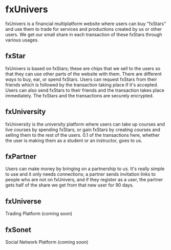 # fxUnivers
fxUnivers is a financial multiplatform website where users can buy "fxStars" and use them to trade for services and productions created by us or other users. We get our small share in each transaction of these fxStars through various usages.

## fxStar
fxUnivers is based on fxStars; these are chips that we sell to the users so that they can use other parts of the website with them. There are different ways to buy, ear, or spend fxStars. Users can request fxStars from their friends which is followed by the transaction taking place if it's accepted. Users can also send fxStars to their friends and the transaction takes place immediately. The fxStars and the transactions are securely encrypted.

## fxUniversity
fxUniversity is the university platform where users can take up courses and live courses by spending fxStars, or gain fxStars by creating courses and selling them to the rest of the users. 0.1 of the transactions here, whether the user is making them as a student or an instructor, goes to us.

## fxPartner
Users can make money by bringing on a partnership to us. It's really simple to use and it only needs connections; a partner sends invitation links to people who are not on fxUnivers, and if they register as a user, the partner gets half of the share we get from that new user for 90 days.

## fxUniverse
Trading Platform (coming soon)

## fxSonet
Social Network Platform (coming soon)
